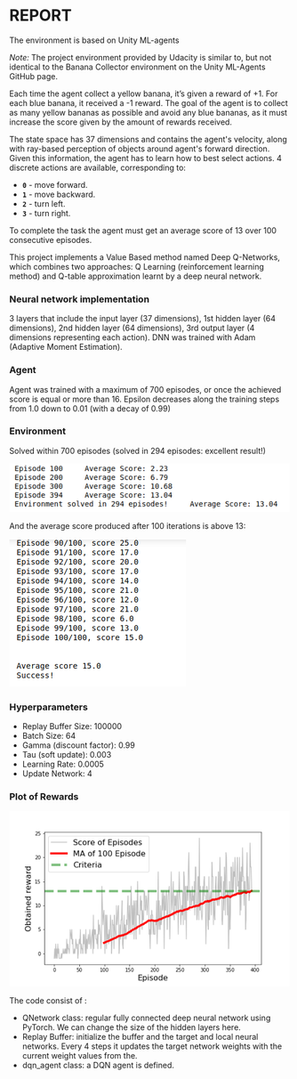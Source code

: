 # REPORT 

The environment is based on Unity ML-agents

*Note:* The project environment provided by Udacity is similar to, but not identical to the Banana Collector environment on the Unity ML-Agents GitHub page.

Each time the agent collect a yellow banana, it’s given a reward of +1. For each blue banana, it received a -1 reward. The goal of the agent is to collect as many yellow bananas as possible and avoid any blue bananas, as it must increase the score given by the amount of rewards received.  

The state space has 37 dimensions and contains the agent's velocity, along with ray-based perception of objects around agent's forward direction.  Given this information, the agent has to learn how to best select actions.  4 discrete actions are available, corresponding to:

- **`0`** - move forward.
- **`1`** - move backward.
- **`2`** - turn left.
- **`3`** - turn right.

To complete the task the agent must get an average score of 13 over 100 consecutive episodes. 

This project implements a Value Based method named Deep Q-Networks, which combines two approaches: Q Learning (reinforcement learning method) and Q-table approximation learnt by a deep neural network.

### Neural network implementation
3 layers that include the input layer (37 dimensions), 1st hidden layer (64 dimensions), 2nd hidden layer (64 dimensions), 3rd output layer (4 dimensions representing each action). DNN was trained with Adam (Adaptive Moment Estimation). 
### Agent
Agent was trained with a maximum of 700 episodes, or once the achieved score is equal or more than 16. Epsilon decreases along the training steps from 1.0 down to 0.01 (with a decay of 0.99)
### Environment
Solved within 700 episodes (solved in 294 episodes: excellent result!)

![score](./solved.png)

And the average score produced after 100 iterations is above 13:

![score](./average.png)
### Hyperparameters
 - Replay Buffer Size: 100000 
 - Batch Size: 64 
 - Gamma (discount factor): 0.99 
 - Tau (soft update): 0.003 
 - Learning Rate: 0.0005 
 - Update Network: 4 

### Plot of Rewards
![score](./score.png)


The code consist of :

- QNetwork class: regular fully connected deep neural network using PyTorch. We can change the size of the hidden layers here. 
- Replay Buffer: initialize the buffer and the target and local neural networks. Every 4 steps it updates the target network weights with the current weight values from the.
- dqn_agent class: a DQN agent is defined.
